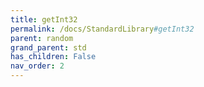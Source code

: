 ```yaml
---
title: getInt32
permalink: /docs/StandardLibrary#getInt32
parent: random
grand_parent: std
has_children: False
nav_order: 2
---
```

